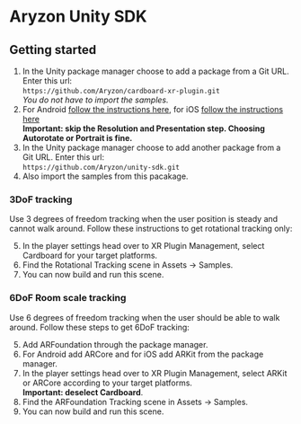 # Aryzon Unity SDK
## Getting started
1. In the Unity package manager choose to add a package from a Git URL. Enter this url:<br>`https://github.com/Aryzon/cardboard-xr-plugin.git`<br>*You do not have to import the samples.*
2. For Android [follow the instructions here](https://developers.google.com/cardboard/develop/unity/quickstart#player_settings), for iOS [follow the instructions here](https://developers.google.com/cardboard/develop/unity/quickstart#player_settings_2)<br>**Important: skip the Resolution and Presentation step. Choosing Autorotate or Portrait is fine.**
3. In the Unity package manager choose to add another package from a Git URL. Enter this url:<br>`https://github.com/Aryzon/unity-sdk.git`
4. Also import the samples from this pacakage.

### 3DoF tracking
Use 3 degrees of freedom tracking when the user position is steady and cannot walk around. Follow these instructions to get rotational tracking only:

5. In the player settings head over to XR Plugin Management, select Cardboard for your target platforms.
6. Find the Rotational Tracking scene in Assets -> Samples.
7. You can now build and run this scene.

### 6DoF Room scale tracking
Use 6 degrees of freedom tracking when the user should be able to walk around. Follow these steps to get 6DoF tracking:

5. Add ARFoundation through the package manager.
6. For Android add ARCore and for iOS add ARKit from the package manager.
7. In the player settings head over to XR Plugin Management, select ARKit or ARCore according to your target platforms.<br>**Important: deselect Cardboard**.
8. Find the ARFoundation Tracking scene in Assets -> Samples.
9. You can now build and run this scene.
